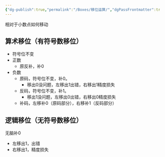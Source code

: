 ```yaml
---
{"dg-publish":true,"permalink":"/Boxes/移位运算/","dgPassFrontmatter":true,"created":"2025-05-14T12:15:40.608+08:00","updated":"2025-05-28T15:24:00.163+08:00"}
---
```


相对于小数点如何移动
## 算术移位（有符号数移位）
- 符号位不变
- 正数
	- 原反补，补0
- 负数
	- 原码，符号位不变，补0。
		- 移出0没问题，左移出1出错，右移出1精度损失
	- 反码，符号位不变，补1。
		- 移出1没问题，左移出0出错，右移出0精度损失
	- 补码，左移补0（原码部分），右移补1（反码部分）
## 逻辑移位（无符号数移位）
无脑补0
- 左移出1，出错
- 右移出1，精度损失

